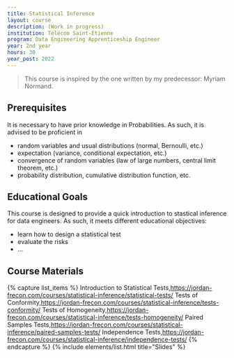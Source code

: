 ```yaml
---
title: Statistical Inference
layout: course
description: (Work in progress)
institution: Télécom Saint-Etienne
program: Data Engineering Apprenticeship Engineer
year: 2nd year
hours: 30
year_post: 2022
---
```



> This course is inspired by the one written by my predecessor: Myriam Normand.

## <i class="fas fa-exclamation-triangle"></i> Prerequisites

It is necessary to have prior knowledge in Probabilities. As such, it is advised to be proficient in
- random variables and usual distributions (normal, Bernoulli, etc.)
- expectation (variance, conditional expectation, etc.)
- convergence of random variables (law of large numbers, central limit theorem, etc.)
- probability distribution, cumulative distribution function, etc.

## <i class="fas fa-bookmark"></i> Educational Goals

This course is designed to provide a quick introduction to stastical inference for data engineers. As such, it meets different educational objectives:
- learn how to design a statistical test
- evaluate the risks
- ...


## <i class="fas fa-file-download"></i> Course Materials

{% capture list_items %}
Introduction to Statistical Tests,https://jordan-frecon.com/courses/statistical-inference/statistical-tests/
Tests of Conformity,https://jordan-frecon.com/courses/statistical-inference/tests-conformity/
Tests of Homogeneity,https://jordan-frecon.com/courses/statistical-inference/tests-homogeneity/
Paired Samples Tests,https://jordan-frecon.com/courses/statistical-inference/paired-samples-tests/ 
Independence Tests,https://jordan-frecon.com/courses/statistical-inference/independence-tests/ 
{% endcapture %}
{% include elements/list.html title="Slides" %}



